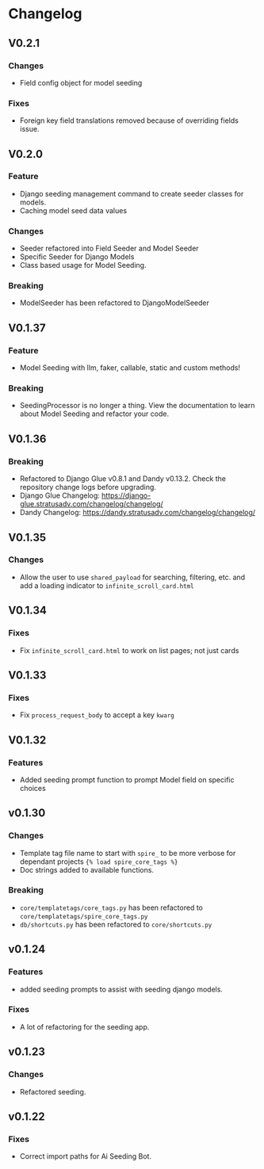 # Changelog

## V0.2.1

### Changes
- Field config object for model seeding

### Fixes
- Foreign key field translations removed because of overriding fields issue.


## V0.2.0
### Feature
- Django seeding management command to create seeder classes for models.
- Caching model seed data values

### Changes
- Seeder refactored into Field Seeder and Model Seeder
- Specific Seeder for Django Models
- Class based usage for Model Seeding.


### Breaking
- ModelSeeder has been refactored to DjangoModelSeeder  


## V0.1.37
### Feature
- Model Seeding with llm, faker, callable, static and custom methods!

### Breaking
- SeedingProcessor is no longer a thing. View the documentation to learn about Model Seeding and refactor your code.  



## V0.1.36
### Breaking
- Refactored to Django Glue v0.8.1 and Dandy v0.13.2. Check the repository change logs before upgrading.  
- Django Glue Changelog: https://django-glue.stratusadv.com/changelog/changelog/
- Dandy Changelog: https://dandy.stratusadv.com/changelog/changelog/


## V0.1.35
### Changes
- Allow the user to use `shared_payload` for searching, filtering, etc. and add a loading indicator to  `infinite_scroll_card.html`  

## V0.1.34
### Fixes
- Fix `infinite_scroll_card.html` to work on list pages; not just cards

## V0.1.33
### Fixes
- Fix `process_request_body` to accept a key `kwarg`

## V0.1.32
### Features
- Added seeding prompt function to prompt Model field on specific choices

## v0.1.30
### Changes
- Template tag file name to start with `spire_` to be more verbose for dependant projects `{% load spire_core_tags %}`
- Doc strings added to available functions. 

### Breaking 
- `core/templatetags/core_tags.py` has been refactored to `core/templatetags/spire_core_tags.py`
- `db/shortcuts.py` has been refactored to `core/shortcuts.py`

## v0.1.24
### Features
- added seeding prompts to assist with seeding django models.

### Fixes
- A lot of refactoring for the seeding app.

## v0.1.23
### Changes
- Refactored seeding.

## v0.1.22
### Fixes
- Correct import paths for Ai Seeding Bot.
